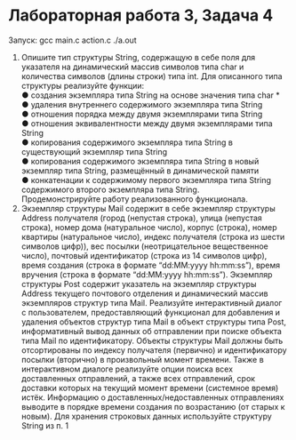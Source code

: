 # Лабораторная работа 3, Задача 4

Запуск: gcc main.c action.c 
./a.out  

 1. Опишите тип структуры String, содержащую в себе поля для указателя на
динамический массив символов типа char и количества символов (длины строки) типа
int. Для описанного типа структуры реализуйте функции:  
● создания экземпляра типа String на основе значения типа char *  
● удаления внутреннего содержимого экземпляра типа String  
● отношения порядка между двумя экземплярами типа String  
● отношения эквивалентности между двумя экземплярами типа String  
● копирования содержимого экземпляра типа String в существующий экземпляр
типа String  
● копирования содержимого экземпляра типа String в новый экземпляр типа String,
размещённый в динамической памяти  
● конкатенации к содержимому первого экземпляра типа String содержимого
второго экземпляра типа String.  
Продемонстрируйте работу реализованного функционала.  
2. Экземпляр структуры Mail содержит в себе экземпляр структуры Address получателя
(город (непустая строка), улица (непустая строка), номер дома (натуральное число),
корпус (строка), номер квартиры (натуральное число), индекс получателя (строка из
шести символов цифр)), вес посылки (неотрицательное вещественное число),
почтовый идентификатор (строка из 14 символов цифр), время создания (строка в
формате “dd:MM:yyyy hh:mm:ss”), время вручения (строка в формате “dd:MM:yyyy
hh:mm:ss”). Экземпляр структуры Post содержит указатель на экземпляр структуры
Address текущего почтового отделения и динамический массив экземпляров структур
типа Mail. Реализуйте интерактивный диалог с пользователем, предоставляющий
функционал для добавления и удаления объектов структур типа Mail в объект
структуры типа Post, информативный вывод данных об отправлении при поиске
объекта типа Mail по идентификатору. Объекты структуры Mail должны быть
отсортированы по индексу получателя (первично) и идентификатору посылки
(вторично) в произвольный момент времени. Также в интерактивном диалоге
реализуйте опции поиска всех доставленных отправлений, а также всех отправлений,
срок доставки которых на текущий момент времени (системное время) истёк.
Информацию о доставленных/недоставленных отправлениях выводите в порядке
времени создания по возрастанию (от старых к новым). Для хранения строковых
данных используйте структуру String из п. 1
